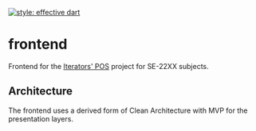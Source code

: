 [![style: effective dart](https://img.shields.io/badge/style-effective_dart-40c4ff.svg)](https://pub.dev/packages/effective_dart)

# frontend

Frontend for the [Iterators' POS](https://github.com/Iterators-SE/pos) project for SE-22XX subjects.

## Architecture

The frontend uses a derived form of Clean Architecture with MVP for the presentation layers.
